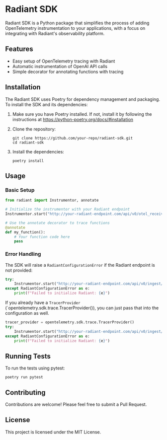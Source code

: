 # Radiant SDK

Radiant SDK is a Python package that simplifies the process of adding OpenTelemetry instrumentation to your applications, with a focus on integrating with Radiant's observability platform.

## Features

- Easy setup of OpenTelemetry tracing with Radiant
- Automatic instrumentation of OpenAI API calls
- Simple decorator for annotating functions with tracing

## Installation

The Radiant SDK uses Poetry for dependency management and packaging. To install the SDK and its dependencies:

1. Make sure you have Poetry installed. If not, install it by following the instructions at https://python-poetry.org/docs/#installation

2. Clone the repository:
   ```
   git clone https://github.com/your-repo/radiant-sdk.git
   cd radiant-sdk
   ```

3. Install the dependencies:
   ```
   poetry install
   ```

## Usage

### Basic Setup

```python
from radiant import Instrumentor, annotate

# Initialize the instrumentor with your Radiant endpoint
Instrumentor.start("http://your-radiant-endpoint.com/api/v0/otel_receiver")

# Use the annotate decorator to trace functions
@annotate
def my_function():
    # Your function code here
    pass
```

### Error Handling

The SDK will raise a `RadiantConfigurationError` if the Radiant endpoint is not provided:

```python
try:
    Instrumentor.start("http://your-radiant-endpoint.com/api/v0/ingest/submit/otel/{YOUR_APP_NAME}", "<YOUR_API_KEY>")
except RadiantConfigurationError as e:
    print(f"Failed to initialize Radiant: {e}")
```

If you already have a `TracerProvider` (`opentelemetry.sdk.trace.TracerProvider()), you can just pass that into the configuration as well.

```python
tracer_provider = opentelemetry.sdk.trace.TracerProvider()
try:
    Instrumentor.start("http://your-radiant-endpoint.com/api/v0/ingest/submit/otel/{YOUR_APP_NAME}", "<YOUR_API_KEY>" tracer_provider)
except RadiantConfigurationError as e:
    print(f"Failed to initialize Radiant: {e}")
```

## Running Tests

To run the tests using pytest:

```
poetry run pytest
```

## Contributing

Contributions are welcome! Please feel free to submit a Pull Request.

## License

This project is licensed under the MIT License.